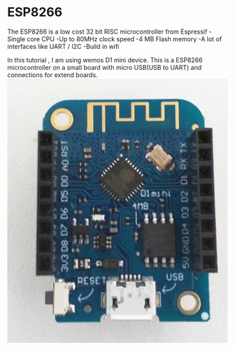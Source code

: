 # ESP8266
The ESP8266 is a low cost 32 bit RISC microcontroller from Espressif 
-Single core CPU
-Up to 80MHz clock speed
-4 MB Flash memory 
-A lot of interfaces like UART / I2C
-Build in wifi

In this tutorial , I am using wemos D1 mini device. This is a ESP8266 microcontroller on a small board with micro USB(USB to UART) and connections for extend boards. 
![alt text](https://github.com/TangatBaktybergen/ESP/blob/4eac2596533915e684a454bac06f3e3dd47269e0/D1%20mini%20pro.png)

